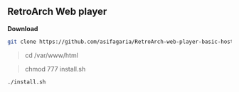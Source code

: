 ## RetroArch Web player

**Download**


```bash
git clone https://github.com/asifagaria/RetroArch-web-player-basic-host-installation-script-on-docker-apache-ubuntu-.git retroarch
```


> cd /var/www/html

> chmod 777 install.sh

```bash
./install.sh
```

